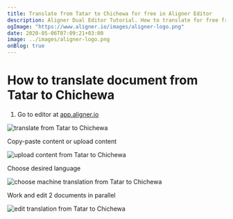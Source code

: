 ```yaml
---
title: Translate from Tatar to Chichewa for free in Aligner Editor
description: Aligner Dual Editor Tutorial. How to translate for free from Tatar to Chichewa. Aligner is multilingual document management platform. 
ogImage: "https://www.aligner.io/images/aligner-logo.png"
date: 2020-05-06T07:09:21+03:00
image: ../images/aligner-logo.png
onBlog: true
---
```


# How to translate document from Tatar to Chichewa

1. Go to editor at [app.aligner.io](https://app.aligner.io "Aligner App web page")

![translate from Tatar to Chichewa](../aligner-blank-editor.png "translate from Tatar to Chichewa")

Copy-paste content or upload content

![upload content from Tatar to Chichewa](../aligner-uploaded-document.png "upload content from Tatar to Chichewa")

Choose desired language

![choose machine translation from Tatar to Chichewa](../aligner-language-dropdown.png "choose machine translation from Tatar to Chichewa")

Work and edit 2 documents in parallel

![edit translation from Tatar to Chichewa](../aligner-double-sitded-editor.png "edit translation from Tatar to Chichewa")

